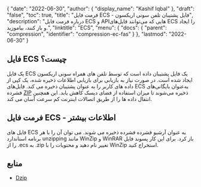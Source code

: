 {
  "date": "2022-06-30",
  "author": {
    "display_name": "Kashif Iqbal"
},
  "draft": "false",
  "toc": true,
  "title": "فرمت فایل ECS - فایل پشتیبان تلفن سونی اریکسون",
  "description": "درباره فرمت فایل ECS و APIهایی که می‌توانند فایل‌های ECS را ایجاد و باز کنند، بیاموزید.",
  "linktitle": "ECS",
  "menu": {
    "docs": {
      "parent": "compression",
      "identifier": "compression-ec-fas"
}
},
  "lastmod": "2022-06-30"
}

## فایل ECS چیست؟

یک فایل ECS یک فایل پشتیبان داده است که توسط تلفن های همراه سونی اریکسون ایجاد شده است. در صورت نیاز به بازیابی برای بازیابی اطلاعات ذخیره شده، یک کپی از داده های کاربر را به عنوان پشتیبان ذخیره می کند. فایل‌های ECS به‌عنوان بایگانی‌های فشرده [ZIP](/compression/zip/) ذخیره می‌شوند تا میزان استفاده از فضای دیسک کاهش یابد. این همچنین انتقال داده ها را از طریق اتصالات اینترنت کم سرعت آسان می کند.

## فرمت فایل ECS - اطلاعات بیشتر

فایل های ECS به عنوان آرشیو فشرده فشرده ذخیره می شوند. می توان آن را با هر برنامه استاندارد unzipping مانند WinZip و WinRAR باز کرد. برای این کار پسوند فایل را از .ecs به .zip تغییر نام دهید و محتویات را با WinZip استخراج کنید.

## منابع

* [Dzip](https://speeddemosarchive.com/dzip/)


